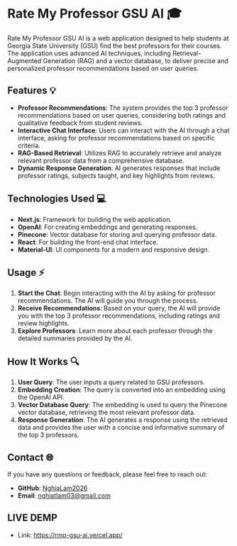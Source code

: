 # Rate My Professor GSU AI 🎓

Rate My Professor GSU AI is a web application designed to help students at Georgia State University (GSU) find the best professors for their courses. The application uses advanced AI techniques, including Retrieval-Augmented Generation (RAG) and a vector database, to deliver precise and personalized professor recommendations based on user queries.

## Features 💡

- **Professor Recommendations**: The system provides the top 3 professor recommendations based on user queries, considering both ratings and qualitative feedback from student reviews.
- **Interactive Chat Interface**: Users can interact with the AI through a chat interface, asking for professor recommendations based on specific criteria.
- **RAG-Based Retrieval**: Utilizes RAG to accurately retrieve and analyze relevant professor data from a comprehensive database.
- **Dynamic Response Generation**: AI generates responses that include professor ratings, subjects taught, and key highlights from reviews.

## Technologies Used 💻

- **Next.js**: Framework for building the web application.
- **OpenAI**: For creating embeddings and generating responses.
- **Pinecone**: Vector database for storing and querying professor data.
- **React**: For building the front-end chat interface.
- **Material-UI**: UI components for a modern and responsive design.

## Usage ⚡

1. **Start the Chat**: Begin interacting with the AI by asking for professor recommendations. The AI will guide you through the process.
2. **Receive Recommendations**: Based on your query, the AI will provide you with the top 3 professor recommendations, including ratings and review highlights.
3. **Explore Professors**: Learn more about each professor through the detailed summaries provided by the AI.

## How It Works 🔍

1. **User Query**: The user inputs a query related to GSU professors.
2. **Embedding Creation**: The query is converted into an embedding using the OpenAI API.
3. **Vector Database Query**: The embedding is used to query the Pinecone vector database, retrieving the most relevant professor data.
4. **Response Generation**: The AI generates a response using the retrieved data and provides the user with a concise and informative summary of the top 3 professors.

## Contact 🌐

If you have any questions or feedback, please feel free to reach out:

- **GitHub**: [NghiaLam2026](https://github.com/NghiaLam2026)
- **Email**: nghiatlam03@gmail.com

## LIVE DEMP
- Link: https://rmp-gsu-ai.vercel.app/
